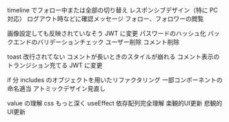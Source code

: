 timeline でフォロー中または全部の切り替え
レスポンシブデザイン（特に PC 対応）
ログアウト時などに確認メッセージ
フォロー、フォロワーの閲覧

画像設定しても反映されていなそう
JWT に変更
パスワードのハッシュ化
バックエンドのバリデーションチェック
ユーザー削除
コメント削除

toast 改行されてない
コメントが長いときのスタイルが崩れる
コメント表示のトランジション充てる
JWT に変更

if 分 includes のオブジェクトを用いたリファクタリング
一部コンポーネントの命名適当
アトミックデザイン見直し

value の理解
css もっと深く
useEffect 依存配列完全理解
楽観的UI更新
悲観的UI更新
